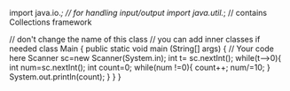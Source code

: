 import java.io.*; // for handling input/output
import java.util.*; // contains Collections framework

// don't change the name of this class
// you can add inner classes if needed
class Main {
    public static void main (String[] args) {
        // Your code here
        Scanner sc=new Scanner(System.in);
        int t= sc.nextInt();
        while(t-->0){
            int num=sc.nextInt();
            int count=0;
            while(num !=0){
                count++;
                num/=10;
            }
            System.out.println(count);
        }
    }
}